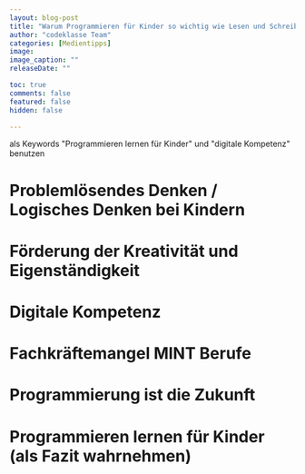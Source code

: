 ```yaml
---
layout: blog-post
title: "Warum Programmieren für Kinder so wichtig wie Lesen und Schreiben ist?"
author: "codeklasse Team"
categories: [Medientipps]
image: 
image_caption: ""
releaseDate: ""

toc: true
comments: false
featured: false
hidden: false

---
```


als Keywords "Programmieren lernen für Kinder" und "digitale Kompetenz" benutzen 

# Problemlösendes Denken / Logisches Denken bei Kindern

# Förderung der Kreativität und Eigenständigkeit

# Digitale Kompetenz

# Fachkräftemangel MINT Berufe

# Programmierung ist die Zukunft 

# Programmieren lernen für Kinder (als Fazit wahrnehmen) 